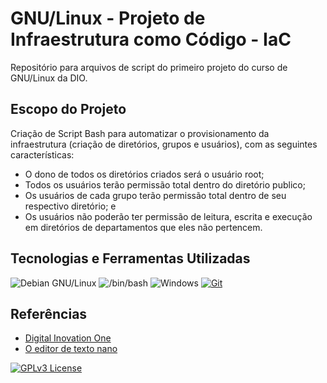 # GNU/Linux - Projeto de Infraestrutura como Código - IaC

Repositório para arquivos de script do primeiro projeto do curso de GNU/Linux da DIO.

## Escopo do Projeto

Criação de Script Bash para automatizar o provisionamento da infraestrutura (criação de diretórios, grupos e usuários), com as seguintes características:
- O dono de todos os diretórios criados será o usuário root;
- Todos os usuários terão permissão total dentro do diretório publico;
- Os usuários de cada grupo terão permissão total dentro de seu respectivo diretório; e
- Os usuários não poderão ter permissão de leitura, escrita e execução em diretórios de departamentos que eles não pertencem.

## Tecnologias e Ferramentas Utilizadas

![Debian GNU/Linux](https://img.shields.io/badge/Debian-35495E?style=for-the-badge&logo=debian&logoColor=E44C30)
![/bin/bash](https://img.shields.io/badge/bash-5495E?style=for-the-badge&logo=shell&logoColor=fff)
![Windows](https://img.shields.io/badge/Windows-000?style=for-the-badge)
[![Git](https://img.shields.io/badge/GIT-E44C30?style=for-the-badge&logo=git&logoColor=white)](https://github.com/douglassgomes)

## Referências

- [Digital Inovation One](https://web.dio.me/)
- [O editor de texto nano](https://terminalroot.com.br/2015/10/o-editor-de-texto-nano.html)

[![GPLv3 License](https://img.shields.io/badge/License-GPL%20v3-yellow.svg)](https://opensource.org/licenses/)
